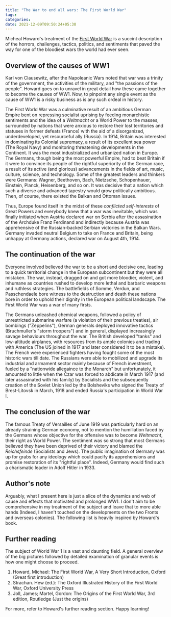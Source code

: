 ```yaml
---
title: "The War to end all wars: The First World War"
tags:
categories: 
date: 2021-12-09T09:50:24+05:30
---
```


Micheal Howard's treatment of the [First World War][0] is a succint description of the horrors, challenges, tactics, politics, and sentiments that paved the way for one of the bloodiest wars the world had ever seen.      

## Overview of the causes of WW1

Karl von Clausewitz, after the Napoleanic Wars noted that war was a trinity of the government, the activities of the military, and "the passions of the people". Howard goes on to unravel in great detail how these came together to become the causes of WW1. Now, to pinpoint any single event as the cause of WW1 is a risky business as is any such ordeal in history.    

The First World War was a culminative result of an ambitious German Empire bent on repressing socialist uprising by feeding monarchistic sentiments and the idea of a _Weltmacht_ or a World Power to the masses, surrounded by nations that were anxious to restore their lost territories and statuses in former defeats (France) with the aid of a disorganized, underdeveloped, yet resourceful ally (Russia). In 1914, Britain was interested in dominating its Colonial supremacy, a result of its excellent sea power (The Royal Navy) and monitoring threatening developments in the Continent. It was the most industrialized and urbanized nation in Europe. The Germans, though being the most powerful Empire, had to beat Britain if it were to convince its people of the rightful superiority of the German race, a result of its active (and glorious) advancements in the fields of art, music, culture, science, and technology. Some of the greatest leaders and thinkers were Germans: Wagner, Beethoven, Bach, Nietzsche, Schopenhauer, Einstein, Planck, Heisenberg, and so on. It was decisive that a nation which such a diverse and advanced tapestry would grow politically ambitious. Then, of course, there existed the Balkan and Ottoman issues.    

Thus, Europe found itself in the midst of these _conflicted self-interests_ of Great Powers and everybody knew that a war was inevitable, which was finally initiated when Austria declared war on Serbia after the assasination of the Archduke Franz Ferdinand and indirectly because Austria was apprehensive of the Russian-backed Serbian victories in the Balkan Wars. Germany invaded neutral Belgium to take on France and Britain, being unhappy at Germany actions, declared war on August 4th, 1914.   

## The continuation of the war    

Everyone involved believed the war to be a short and decisive one, leading to a quick territorial change in the European subcontinent but they were all mistaken. The war, instead, dragged on and got more bloodier, violent, and inhumane as countries rushed to develop more lethal and barbaric weapons and ruthless strategies. The battlefields of Somme, Verdun, and Passchendaele bore witness to the destruction and death these nations bore in order to uphold their dignity in the European political landscape. The First World War was a war of many firsts.    

The Germans unleashed chemical weapons, followed a policy of unrestricted submarine warfare (a violation of their previous treaties), air bombings ("Zeppelins"), German generals deployed innovative tactics (Bruchmuller's "storm troopers") and in general, displayed increasingly savage behaviours throughout the war. The British developed "tanks" and low-altitude airplanes, with resources from its ample colonies and trading with America (The US joined in 1917 and later considered it to be a mistake). The French were experienced fighters having fought some of the most historic wars till date. The Russians were able to mobilized and upgrade its industrial and armament sector mainly because of French investment, fueled by a "nationwide allegaince to the Monarch" but unfortunately, it amounted to little when the Czar was forced to abdicate in March 1917 (and later assasinated with his family) by Socialists and the subsequently creation of the Soviet Union led by the Bolsheviks who signed the Treaty of Brest-Litovsk in March, 1918 and ended Russia's participation in World War I.    

## The conclusion of the war   

The famous Treaty of Versailles of June 1919 was particularly hard on an already straining German economy, not to mention the humiliation faced by the Germans whose objective for the offensive was to become _Weltmacht_, their right as World Power. The sentiment was so strong that most Germans believed they have been deprived of their victory and blamed the _Reichsfeinde_ (Socialists and Jews). The public imagination of Germany was up for grabs for any ideology which could pacify its apprehensions and promise restoration of its "rightful place". Indeed, Germany would find such a charismatic leader in Adolf Hitler in 1933. 

## Author's note   

Arguably, what I present here is just a slice of the dynamics and web of cause and effects that motivated and prolonged WW1. I don't aim to be comprehensive in my treatment of the subject and leave that to more able hands (Indeed, I haven't touched on the developments on the two Fronts and overseas colonies). The following list is heavily inspired by Howard's book.   

## Further reading   

The subject of World War 1 is a vast and daunting field. A general overview of the big pictures followed by detailed examination of granular events is how one might choose to proceed.   

1. Howard, Michael: The First World War, A Very Short Introduction, Oxford (Great first introduction)
2. Strachan. Hew (ed.): The Oxford Illustrated History of the First World War, Oxford University Press 
3. Joll, James; Martel, Gordon: The Origins of the First World War, 3rd edition, Routledge (Just the origins)

For more, refer to Howard's further reading section. Happy learning!    

[0]: https://www.goodreads.com/book/show/25858.The_First_World_War
